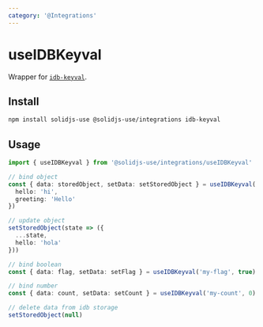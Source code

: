 ```yaml
---
category: '@Integrations'
---
```


# useIDBKeyval

Wrapper for [`idb-keyval`](https://www.npmjs.com/package/idb-keyval).

## Install

```bash
npm install solidjs-use @solidjs-use/integrations idb-keyval
```

## Usage

```ts
import { useIDBKeyval } from '@solidjs-use/integrations/useIDBKeyval'

// bind object
const { data: storedObject, setData: setStoredObject } = useIDBKeyval('my-idb-keyval-store', {
  hello: 'hi',
  greeting: 'Hello'
})

// update object
setStoredObject(state => ({
  ...state,
  hello: 'hola'
}))

// bind boolean
const { data: flag, setData: setFlag } = useIDBKeyval('my-flag', true) // returns Signal<boolean>

// bind number
const { data: count, setData: setCount } = useIDBKeyval('my-count', 0) // returns Signal<number>

// delete data from idb storage
setStoredObject(null)
```
